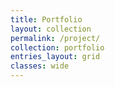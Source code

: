 ```yaml
---
title: Portfolio
layout: collection
permalink: /project/
collection: portfolio
entries_layout: grid
classes: wide
---
```


